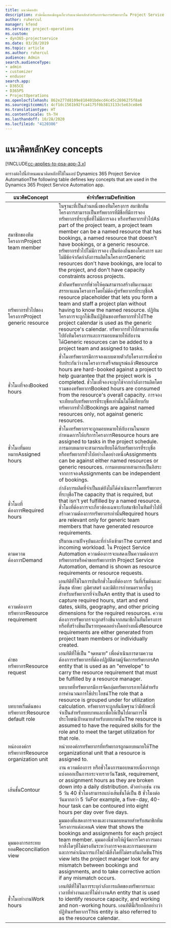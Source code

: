 ```yaml
---
title: แนวคิดหลัก
description: หัวข้อนี้แสดงข้อมูลเกี่ยวกับแนวคิดหลักสำหรับการจัดการทรัพยากรใน Project Service Automation
author: ruhercul
manager: kfend
ms.service: project-operations
ms.custom:
- dyn365-projectservice
ms.date: 03/28/2019
ms.topic: article
ms.author: ruhercul
audience: Admin
search.audienceType:
- admin
- customizer
- enduser
search.app:
- D365CE
- D365PS
- ProjectOperations
ms.openlocfilehash: 862e277d8109e810401bdecd4c45c2696275f8a8
ms.sourcegitcommit: 4cf1dc1561b92fca4175f0b3813133c5e63ce8e6
ms.translationtype: HT
ms.contentlocale: th-TH
ms.lasthandoff: 10/28/2020
ms.locfileid: "4120386"
---
```

# <a name="key-concepts"></a><span data-ttu-id="d761d-103">แนวคิดหลัก</span><span class="sxs-lookup"><span data-stu-id="d761d-103">Key concepts</span></span>

[!INCLUDE[cc-applies-to-psa-app-3.x](../includes/cc-applies-to-psa-app-3x.md)]

<span data-ttu-id="d761d-104">ตารางต่อไปนี้กำหนดแนวคิดหลักที่ใช้ในแอป Dynamics 365 Project Service Automation</span><span class="sxs-lookup"><span data-stu-id="d761d-104">The following table defines key concepts that are used in the Dynamics 365 Project Service Automation app.</span></span>

| <span data-ttu-id="d761d-105">แนวคิด</span><span class="sxs-lookup"><span data-stu-id="d761d-105">Concept</span></span>                    | <span data-ttu-id="d761d-106">คำจำกัดความ</span><span class="sxs-lookup"><span data-stu-id="d761d-106">Definition</span></span> |
|----------------------------|------------|
| <span data-ttu-id="d761d-107">สมาชิกของทีมโครงการ</span><span class="sxs-lookup"><span data-stu-id="d761d-107">Project team member</span></span>        | <span data-ttu-id="d761d-108">ในฐานะที่เป็นส่วนหนึ่งของทีมโครงการ สมาชิกทีมโครงการสามารถเป็นทรัพยากรที่มีชื่อที่มีการจอง ทรัพยากรที่ระบุชื่อที่ไม่มีการจอง หรือทรัพยากรทั่วไป</span><span class="sxs-lookup"><span data-stu-id="d761d-108">As part of the project team, a project team member can be a named resource that has bookings, a named resource that doesn't have bookings, or a generic resource.</span></span> <span data-ttu-id="d761d-109">ทรัพยากรทั่วไปไม่มีการจอง เป็นท้องถิ่นของโครงการ และไม่มีข้อจำกัดกำลังการผลิตในโครงการ</span><span class="sxs-lookup"><span data-stu-id="d761d-109">Generic resources don't have bookings, are local to the project, and don't have capacity constraints across projects.</span></span> |
| <span data-ttu-id="d761d-110">ทรัพยากรทั่วไปของโครงการ</span><span class="sxs-lookup"><span data-stu-id="d761d-110">Project generic resource</span></span>   | <span data-ttu-id="d761d-111">ตัวยึดทรัพยากรที่ช่วยให้คุณสามารถสร้างทีมงานและสรรหาแผนโครงการโดยไม่ต้องรู้ทรัพยากรที่ระบุชื่อ</span><span class="sxs-lookup"><span data-stu-id="d761d-111">A resource placeholder that lets you form a team and staff a project plan without having to know the named resource.</span></span> <span data-ttu-id="d761d-112">ปฏิทินโครงการจะถูกใช้เป็นปฏิทินของทรัพยากรทั่วไป</span><span class="sxs-lookup"><span data-stu-id="d761d-112">The project calendar is used as the generic resource's calendar.</span></span> <span data-ttu-id="d761d-113">ทรัพยากรทั่วไปสามารถเพิ่มไปยังทีมโครงการและการมอบหมายให้กับงานได้</span><span class="sxs-lookup"><span data-stu-id="d761d-113">Generic resources can be added to a project team and assigned to tasks.</span></span> |
| <span data-ttu-id="d761d-114">ชั่วโมงที่จอง</span><span class="sxs-lookup"><span data-stu-id="d761d-114">Booked hours</span></span>               | <span data-ttu-id="d761d-115">ชั่วโมงทรัพยากรมีการจองแบบตายตัวกับโครงการเพื่อช่วยรับประกันว่างานโครงการเสร็จสมบูรณ์แล้ว</span><span class="sxs-lookup"><span data-stu-id="d761d-115">Resource hours are hard-booked against a project to help guarantee that the project work is completed.</span></span> <span data-ttu-id="d761d-116">ชั่วโมงที่จองจะถูกใช้จากกำลังการผลิตโดยรวมของทรัพยากร</span><span class="sxs-lookup"><span data-stu-id="d761d-116">Booked hours are consumed from the resource's overall capacity.</span></span> <span data-ttu-id="d761d-117">การจองจะเทียบกับทรัพยากรที่ระบุชื่อเท่านั้นไม่ได้เทียบกับทรัพยากรทั่วไป</span><span class="sxs-lookup"><span data-stu-id="d761d-117">Bookings are against named resources only, not against generic resources.</span></span> |
| <span data-ttu-id="d761d-118">ชั่วโมงที่มอบหมาย</span><span class="sxs-lookup"><span data-stu-id="d761d-118">Assigned hours</span></span>             | <span data-ttu-id="d761d-119">ชั่วโมงทรัพยากรจะถูกมอบหมายให้กับงานในหมายกำหนดการให้บริการโครงการ</span><span class="sxs-lookup"><span data-stu-id="d761d-119">Resource hours are assigned to tasks in the project schedule.</span></span> <span data-ttu-id="d761d-120">การมอบหมายจะสามารถเทียบได้กับทรัพยากรที่ระบุชื่อหรือทรัพยากรทั่วไปอย่างใดอย่างหนึ่ง</span><span class="sxs-lookup"><span data-stu-id="d761d-120">Assignments can be against either named resources or generic resources.</span></span> <span data-ttu-id="d761d-121">การมอบหมายสามารถเป็นอิสระจากการจอง</span><span class="sxs-lookup"><span data-stu-id="d761d-121">Assignments can be independent of bookings.</span></span> |
| <span data-ttu-id="d761d-122">ชั่วโมงที่ต้องการ</span><span class="sxs-lookup"><span data-stu-id="d761d-122">Required hours</span></span>             | <span data-ttu-id="d761d-123">กำลังการผลิตที่จำเป็นแต่ยังไม่ได้ดำเนินการโดยทรัพยากรที่ระบุชื่อ</span><span class="sxs-lookup"><span data-stu-id="d761d-123">The capacity that is required, but that isn't yet fulfilled by a named resource.</span></span> <span data-ttu-id="d761d-124">ชั่วโมงที่ต้องการจะเกี่ยวข้องเฉพาะกับสมาชิกในทีมทั่วไปที่สร้างความต้องการทรัพยากรเท่านั้น</span><span class="sxs-lookup"><span data-stu-id="d761d-124">Required hours are relevant only for generic team members that have generated resource requirements.</span></span> |
| <span data-ttu-id="d761d-125">ตามความต้องการ</span><span class="sxs-lookup"><span data-stu-id="d761d-125">Demand</span></span>                     | <span data-ttu-id="d761d-126">ปริมาณงานปัจจุบันและที่กำลังเข้ามา</span><span class="sxs-lookup"><span data-stu-id="d761d-126">The current and incoming workload.</span></span> <span data-ttu-id="d761d-127">ใน Project Service Automation ความต้องการจะแสดงเป็นความต้องการทรัพยากรหรือคำขอทรัพยากร</span><span class="sxs-lookup"><span data-stu-id="d761d-127">In Project Service Automation, demand is shown as resource requirements or resource requests.</span></span> |
| <span data-ttu-id="d761d-128">ความต้องการทรัพยากร</span><span class="sxs-lookup"><span data-stu-id="d761d-128">Resource requirement</span></span>       | <span data-ttu-id="d761d-129">เอนทิตีที่ใช้ในการบันทึกชั่วโมงที่ต้องการ วันที่เริ่มต้นและสิ้นสุด ทักษะ ภูมิศาสตร์ และมิติการกำหนดราคาอื่นๆสำหรับทรัพยากรที่จำเป็น</span><span class="sxs-lookup"><span data-stu-id="d761d-129">An entity that is used to capture required hours, start and end dates, skills, geography, and other pricing dimensions for the required resources.</span></span> <span data-ttu-id="d761d-130">ความต้องการทรัพยากรจะถูกสร้างขึ้นจากสมาชิกในทีมโครงการหรือที่สร้างขึ้นเป็นรายบุคคลอย่างใดอย่างหนึ่ง</span><span class="sxs-lookup"><span data-stu-id="d761d-130">Resource requirements are either generated from project team members or individually created.</span></span> |
| <span data-ttu-id="d761d-131">คำขอทรัพยากร</span><span class="sxs-lookup"><span data-stu-id="d761d-131">Resource request</span></span>           | <span data-ttu-id="d761d-132">เอนทิตีที่ใช้เป็น "จดหมาย" เพื่อดำเนินการตามความต้องการทรัพยากรที่ต้องปฏิบัติตามผู้จัดการทรัพยากร</span><span class="sxs-lookup"><span data-stu-id="d761d-132">An entity that is used as an "envelope" to carry the resource requirement that must be fulfilled by a resource manager.</span></span> |
| <span data-ttu-id="d761d-133">บทบาทเริ่มต้นของทรัพยากร:</span><span class="sxs-lookup"><span data-stu-id="d761d-133">Resource default role</span></span>      | <span data-ttu-id="d761d-134">บทบาทที่ทรัพยากรมีการจัดกลุ่มทรัพยากรภายใต้สำหรับการคำนวณการใช้ประโยชน์</span><span class="sxs-lookup"><span data-stu-id="d761d-134">The role that a resource is grouped under for utilization calculation.</span></span> <span data-ttu-id="d761d-135">ทรัพยากรจะถูกสันนิษฐานว่ามีทักษะที่จำเป็นสำหรับบทบาทและเพื่อให้เป็นไปตามการใช้ประโยชน์เป้าหมายสำหรับบทบาทนั้น</span><span class="sxs-lookup"><span data-stu-id="d761d-135">The resource is assumed to have the required skills for the role and to meet the target utilization for that role.</span></span> |
| <span data-ttu-id="d761d-136">หน่ององค์กรทรัพยากร</span><span class="sxs-lookup"><span data-stu-id="d761d-136">Resource organization unit</span></span> | <span data-ttu-id="d761d-137">หน่วยองค์กรทรัพยากรที่ทรัพยากรถูกมอบหมายให้</span><span class="sxs-lookup"><span data-stu-id="d761d-137">The organizational unit that a resource is assigned to.</span></span> |
| <span data-ttu-id="d761d-138">เส้นชั้น</span><span class="sxs-lookup"><span data-stu-id="d761d-138">Contour</span></span>                    | <span data-ttu-id="d761d-139">งาน ความต้องการ หรือชั่วโมงการมอบหมายเนื่องจากถูกแบ่งออกเป็นการกระจายรายวัน</span><span class="sxs-lookup"><span data-stu-id="d761d-139">Task, requirement, or assignment hours as they are broken down into a daily distribution.</span></span> <span data-ttu-id="d761d-140">ตัวอย่างเช่น งาน 5 วัน 40 ชั่วโมงสามารถแบ่งเส้นชั้นได้เป็น 8 ชั่วโมงต่อวันมากกว่า 5 วัน</span><span class="sxs-lookup"><span data-stu-id="d761d-140">For example, a five-day, 40-hour task can be contoured into eight hours per day over five days.</span></span> |
| <span data-ttu-id="d761d-141">มุมมองการกระทบยอด</span><span class="sxs-lookup"><span data-stu-id="d761d-141">Reconciliation view</span></span>        | <span data-ttu-id="d761d-142">มุมมองที่แสดงการจองและงานมอบหมายสำหรับสมาชิกทีมโครงการแต่ละคน</span><span class="sxs-lookup"><span data-stu-id="d761d-142">A view that shows the bookings and assignments for each project team member.</span></span> <span data-ttu-id="d761d-143">มุมมองนี้ช่วยให้ผู้จัดการโครงการมองหาสิ่งใดๆที่ไม่ตรงกันระหว่างการจองและการมอบหมาย และการดำเนินการแก้ไขถ้ามีสิ่งใดที่ไม่ตรงกันเกิดขึ้น</span><span class="sxs-lookup"><span data-stu-id="d761d-143">This view lets the project manager look for any mismatch between bookings and assignments, and to take corrective action if any mismatch occurs.</span></span> |
| <span data-ttu-id="d761d-144">ชั่่วโมงทำงาน</span><span class="sxs-lookup"><span data-stu-id="d761d-144">Work hours</span></span>                 | <span data-ttu-id="d761d-145">เอนทิตีที่ใช้ในการระบุกำลังการผลิตของทรัพยากรและเวลาที่ทำงานและที่ไม่ทำงาน</span><span class="sxs-lookup"><span data-stu-id="d761d-145">An entity that is used to identify resource capacity, and working and non-working hours.</span></span> <span data-ttu-id="d761d-146">เอนทิตีนี้เรียกอีกอย่างว่าปฏิทินทรัพยากร</span><span class="sxs-lookup"><span data-stu-id="d761d-146">This entity is also referred to as the resource calendar.</span></span> |
